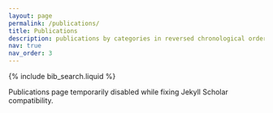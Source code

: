 ```yaml
---
layout: page
permalink: /publications/
title: Publications
description: publications by categories in reversed chronological order. generated by jekyll-scholar.
nav: true
nav_order: 3
---
```


<!-- _pages/publications.md -->

<!-- Bibsearch Feature -->

{% include bib_search.liquid %}

<div class="publications">

<!-- {% bibliography %} -->
<p>Publications page temporarily disabled while fixing Jekyll Scholar compatibility.</p>

</div>
